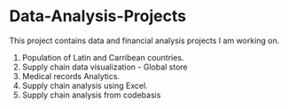 # Data-Analysis-Projects

This project contains data and financial analysis projects I am working on.

1. Population of Latin and Carribean countries.
2. Supply chain data visualization - Global store 
3. Medical records Analytics.
4. Supply chain analysis using Excel.
5. Supply chain analysis from codebasis
